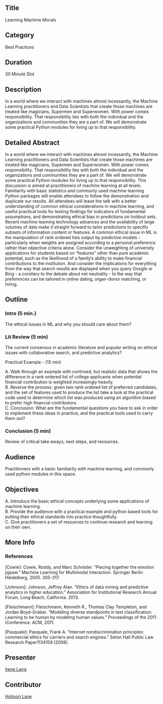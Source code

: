 ## Title

Learning Machine Morals

## Category

Best Practices

## Duration

30 Minute Slot

## Description 

In a world where we interact with machines almost incessantly, the Machine Learning practitioners and Data Scientists that create those machines are treated like magicians, Supermen and Superwomen. With power comes responsibility. That responsibility lies with both the individual and the organizations and communities they are a part of. We will demonstrate some practical Python modules for living up to that responsibility. 

## Detailed Abstract

In a world where we interact with machines almost incessantly, the Machine Learning practitioners and Data Scientists that create those machines are treated like magicians, Supermen and Superwomen. With power comes responsibility. That responsibility lies with both the individual and the organizations and communities they are a part of. We will demonstrate some practical Python modules for living up to that responsibility. This discussion is aimed at practitioners of machine learning at all levels. Familiarity with basic statistics and commonly used machine learning Python packages will enable attendees to follow the demonstration and duplicate our results. All attendees will leave the talk with a better understanding of common ethical considerations in machine learning, and useful practical tools for testing findings for indicators of fundamental assumptions, and demonstrating ethical bias in predictions on holdout sets. Recent machine learning technology advances and the availability of large volumes of data make it straight forward to tailor predictions to specific subsets of information content or features. A common ethical issue in ML is the manipulation of rank ordered lists output by predictive models - particularly when weights are assigned according to a personal preference rather than objective criteria alone. Consider the unweighting of university applications for students based on “features” other than pure academic potential, such as the likelihood of a family’s ability to make financial contributions to the institution. And consider the implications for everything from the way that search results are displayed when you query Google or Bing - a corollary to the debate about net neutrality - to the way that preferences can be tailored in online dating, organ-donor matching, or hiring. 

## Outline

### Intro (5 min.)

The ethical issues in ML and why you should care about them?

### Lit Review (5 min)

The current consensus in academic literature and popular writing on ethical issues with collaborative search, and predictive analytics?

Practical Example -  (15 min)

A. Walk through an example with contrived, but realistic data
   that shows the difference in a rank ordered list of college
   applicants when potential financial contribution is weighted
   increasingly heavily.  
B. Reverse the process: given two rank ordered list of
   preferred candidates, and the set of features used to produce
   the list take a look at the practical code used to determine
   which list was produced using an algorithm biased to prefer
   high financial contributors.  
C. Conclusion: What are the fundamental questions you have to
   ask in order to implement these ideas in practice, and the
   practical tools used to carry them out?  

### Conclusion (5 min)

Review of critical take aways, next steps, and resources.

## Audience

Practitioners with a basic familiarity with machine learning, and commonly used python modules in this space. 

## Objectives 

A. Introduce the basic ethical concepts underlying some applications of machine learning.  
B. Provide the audience with a practical example and python based tools for putting their ethical standards into practice thoughtfully.  
C. Give practitioners a set of resources to continue research and learning on their own.  

## More Info

### References

[Cowie]: Cowie, Roddy, and Marc Schröder. “Piecing together the emotion jigsaw.” Machine Learning for Multimodal Interaction. Springer Berlin Heidelberg, 2005. 305-317.

[Johnson]: Johnson, Jeffrey Alan. “Ethics of data mining and predictive analytics in higher education.” Association for Institutional Research Annual Forum, Long Beach, California. 2013.

[Fleischmann]: Fleischmann, Kenneth R., Thomas Clay Templeton, and Jordan Boyd-Graber. “Modeling diverse standpoints in text classification: Learning to be human by modeling human values.” Proceedings of the 2011 iConference. ACM, 2011.

[Pasquale]: Pasquale, Frank A. “Internet nondiscrimination principles: commercial ethics for carriers and search engines.” Seton Hall Public Law Research Paper1134159 (2008).


## Presenter


[Irene Lang](https://www.linkedin.com/in/irene-lang-ab67a013)

## Contributor

[Hobson Lane](https://www.linkedin.com/in/hobsonlane)
